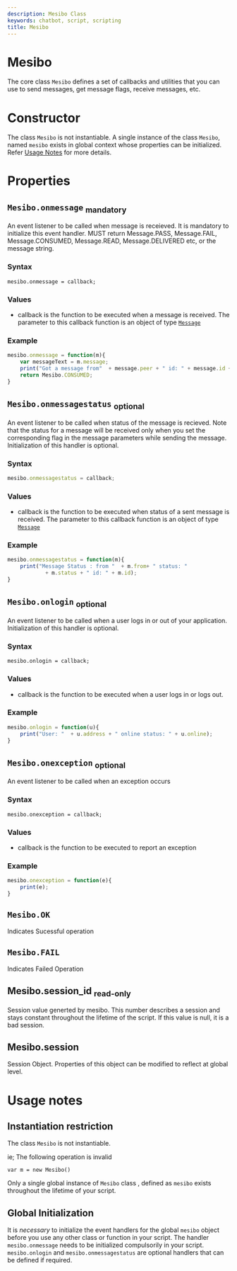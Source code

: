 ```yaml
---
description: Mesibo Class 
keywords: chatbot, script, scripting
title: Mesibo 
---
```


# Mesibo  
The core class `Mesibo` defines a set of callbacks and utilities that you can use to send messages, get message flags, receive messages, etc.  

# Constructor
The class `Mesibo` is not instantiable. A single instance of the class `Mesibo`, named `mesibo` exists in global context whose properties can be initialized. Refer [Usage Notes]() for more details.

# Properties

## `Mesibo.onmessage` <sub>mandatory</sub>  
An event listener to be called when message is receieved. It is mandatory to initialize this event handler.
MUST return Message.PASS, Message.FAIL, Message.CONSUMED, Message.READ, Message.DELIVERED etc, or the message string. 

### Syntax

```javscript
mesibo.onmessage = callback;
```
### Values
- callback is the function to be executed when a message is received. The parameter to this callback function is an object of type [`Message`]()

### Example
```javascript
mesibo.onmessage = function(m){
	var messageText = m.message; 
	print("Got a message from"  + message.peer + " id: " + message.id + " msg: " + messageText);
	return Mesibo.CONSUMED;
}
```

## `Mesibo.onmessagestatus` <sub>optional</sub>  
An event listener to be called when status of the message is recieved. Note that the status for a message will be received only when you set the corresponding flag in the message parameters while sending the message. Initialization of this handler is optional. 

### Syntax

```javascript
mesibo.onmessagestatus = callback;
```
### Values
- callback is the function to be executed when status of a sent message is received. The parameter to this callback function is an object of type [`Message`]()

### Example

```javascript
mesibo.onmessagestatus = function(m){
	print("Message Status : from "  + m.from+ " status: " 
			+ m.status + " id: " + m.id);
}
```

## `Mesibo.onlogin` <sub>optional</sub>  
An event listener to be called when a user logs in or out of your application. Initialization of this handler is optional.

### Syntax

```
mesibo.onlogin = callback;
```
### Values
- callback is the function to be executed when a user logs in or logs out. 

### Example

```javascript
mesibo.onlogin = function(u){
	print("User: "  + u.address + " online status: " + u.online);
}
```

## `Mesibo.onexception` <sub>optional</sub>  
An event listener to be called when an exception occurs 

### Syntax

```
mesibo.onexception = callback;
```
### Values
- callback is the function to be executed to report an exception 

### Example

```javascript
mesibo.onexception = function(e){
	print(e);
}
```

## `Mesibo.OK`  
Indicates Sucessful operation

## `Mesibo.FAIL`  
Indicates Failed Operation

## Mesibo.session_id <sub>read-only</sub>
Session value generted by mesibo. This number describes a session and stays constant throughout the lifetime of the script.
If this value is null, it is a bad session.

## Mesibo.session
Session Object. Properties of this object can be modified to reflect at global level.

# Usage notes

## Instantiation restriction
The class `Mesibo` is not instantiable. 

ie; The following operation is invalid  

```javscript
var m = new Mesibo()
```

Only a single global instance of `Mesibo` class , defined as `mesibo` exists throughout the lifetime of your script. 

## Global Initialization  
It is *necessary* to initialize the event handlers for the global `mesibo` object before you use any other class or function in your script. The handler `mesibo.onmessage` needs to be initialized compulsorily in your script. `mesibo.onlogin` and `mesibo.onmessagestatus` are optional handlers that can be defined if required.

